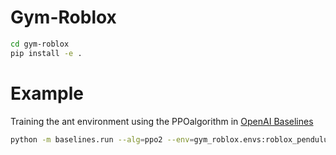 # Gym-Roblox

```bash
cd gym-roblox
pip install -e .
```

# Example
Training the ant environment using the PPOalgorithm in [OpenAI Baselines](https://github.com/openai/baselines)
```bash
python -m baselines.run --alg=ppo2 --env=gym_roblox.envs:roblox_pendulum-v0 --network=mlp --num_timesteps=100 --ent_coef=0.1 --num_hidden=8 --num_layers=3 --value_network=copy
```
